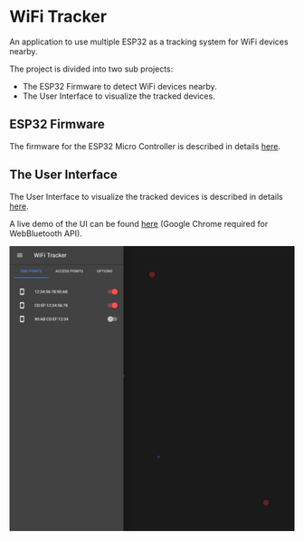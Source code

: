 # WiFi Tracker
An application to use multiple ESP32 as a tracking system for WiFi devices nearby.

The project is divided into two sub projects:
- The ESP32 Firmware to detect WiFi devices nearby.
- The User Interface to visualize the tracked devices.

## ESP32 Firmware
The firmware for the ESP32 Micro Controller is described in details [here](./firmware/README.md).

## The User Interface
The User Interface to visualize the tracked devices is described in details [here](./ui/README.md).

A live demo of the UI can be found [here](https://wifi.primbs.dev/) (Google Chrome required for WebBluetooth API).

![UI Demo](./ui/docs/img/wifi-tracker-ui-02.png "User Interface")
